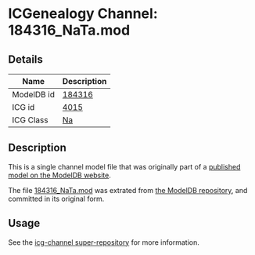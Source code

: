 # ICGenealogy Channel: 184316\_NaTa.mod

## Details

Name | Description
---- | -----------
ModelDB id | [184316](http://senselab.med.yale.edu/ModelDB/ShowModel.cshtml?model=184316)
ICG id | [4015](http://icg.neurotheory.ox.ac.uk/channels/2/4015)
ICG Class | [Na](http://icg.neurotheory.ox.ac.uk/channels/2)

## Description

This is a single channel model file that was originally part of a [published model on the ModelDB website](http://senselab.med.yale.edu/mModelDB/ShowModel.cshtml?model=184316).

The file [184316\_NaTa.mod](184316_NaTa.mod) was extrated from [the ModelDB repository](http://senselab.med.yale.edu/ModelDB/ShowModel.cshtml?model=184316), and committed in its original form.

## Usage

See the [icg-channel super-repository](https://github.com/icgenealogy/icg-channels) for more information.